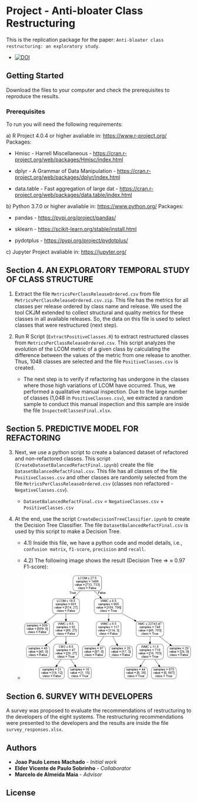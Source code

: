 # Project - Anti-bloater Class Restructuring

This is the replication package for the paper: `Anti-bloater class restructuring: an exploratory study`.

* [![DOI](https://zenodo.org/10.5281/zenodo.4666475.svg)](http://doi.org/10.5281/zenodo.4666475)


## Getting Started

Download the files to your computer and check the prerequisites to reproduce the results.

### Prerequisites

To run you will need the following requirements:

a) R Project 4.0.4 or higher avaliable in: https://www.r-project.org/ Packages:

* Hmisc - Harrell Miscellaneous - https://cran.r-project.org/web/packages/Hmisc/index.html

* dplyr - A Grammar of Data Manipulation - https://cran.r-project.org/web/packages/dplyr/index.html

* data.table - Fast aggregation of large dat - https://cran.r-project.org/web/packages/data.table/index.html

b) Python 3.7.0 or higher avaliable in: https://www.python.org/ Packages:

* pandas - https://pypi.org/project/pandas/

* sklearn - https://scikit-learn.org/stable/install.html 

* pydotplus - https://pypi.org/project/pydotplus/ 

c) Jupyter Project avaliable in: https://jupyter.org/



## Section 4. AN EXPLORATORY TEMPORAL STUDY OF CLASS STRUCTURE

1) Extract the file `MetricsPerClassReleaseOrdered.csv` from file `MetricsPerClassReleaseOrdered.csv.zip`. This file has the metrics for all classes per release ordered by class name and release. We used the tool CKJM extended to collect structural and quality metrics for these classes in all available releases. So, the data on this file is used to select classes that were restructured (next step).

2) Run R Script (`ExtractPositiveClasses.R`) to extract restructured classes from `MetricsPerClassReleaseOrdered.csv`. This script analyzes the evolution of the LCOM metric of a given class by calculating the difference between the values of the metric from one release to another. Thus, 1048 classes are selected and the file `PositiveClasses.csv` is created.

	- The next step is to verify if refactoring has undergone in the classes where those high variations of LCOM have occurred. Thus, we performed a qualitative manual inspection. Due to the large number of classes (1,048 in `PositiveClasses.csv`), we extracted a random sample to conduct this manual inspection and this sample are inside the file `InspectedClassesFinal.xlsx`.
	

## Section 5. PREDICTIVE MODEL FOR REFACTORING

3) Next, we use a python script to create a balanced dataset of refactored and non-refactored classes. This script (`CreateDatasetBalancedRefactFinal.ipynb`) create the file `DatasetBalancedRefactFinal.csv`. This file has all classes of the file `PositiveClasses.csv` and other classes are randomly selected from the file `MetricsPerClassReleaseOrdered.csv` (classes non refactored - `NegativeClasses.csv`).

	- `DatasetBalancedRefactFinal.csv` = `NegativeClasses.csv` + `PositiveClasses.csv` 

4) At the end, use the script `CreateDecisionTreeClassifier.ipynb` to create the Decision Tree Classifier. The file `DatasetBalancedRefactFinal.csv` is used by this script to make a Decision Tree.
	
	- 4.1) Inside this file, we have a python code and model details, i.e., `confusion matrix`, `f1-score`, `precision` and `recall`.

	- 4.2) The following image shows the result (Decision Tree => ≈ 0.97 F1-score):
	
	- <img src="OutputDecisionTree/DecisionTree.png" alt="drawing" width="800"/>

	

## Section 6. SURVEY WITH DEVELOPERS

A survey was proposed to evaluate the recommendations of restructuring to the developers of the eight systems.
The restructuring recommendations were presented to the developers and the results are inside the file `survey_responses.xlsx`.


## Authors

* **Joao Paulo Lemes Machado** - *Initial work* 
* **Elder Vicente de Paulo Sobrinho** - *Collaborator* 
* **Marcelo de Almeida Maia** - *Advisor* 


## License


